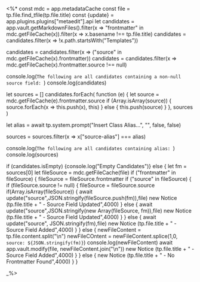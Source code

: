<%*
const mdc = app.metadataCache
const file = tp.file.find_tfile(tp.file.title)
const {update} = app.plugins.plugins["metaedit"].api
let candidates = app.vault.getMarkdownFiles().filter(x => "frontmatter" in mdc.getFileCache(x)).filter(x => x.basename !== tp.file.title)
candidates = candidates.filter(x => !x.path.startsWith("Templates"))

candidates = candidates.filter(x => ("source" in mdc.getFileCache(x).frontmatter))
candidates = candidates.filter(x => mdc.getFileCache(x).frontmatter.source !== null)

console.log(`The following are all candidates containing a non-null source field: `)
console.log(candidates)

let sources = []
candidates.forEach(
	function (e) {
		let source = mdc.getFileCache(e).frontmatter.source
		if (Array.isArray(source)) {
			source.forEach(x => this.push(x), this)
		} else {
			this.push(source)
		}
	}, sources
)

let alias = await tp.system.prompt("Insert Class Alias...", "", false, false)

sources = sources.filter(x => x["source-alias"] === alias)

console.log(`The following are all candidates containing alias: `)
console.log(sources)

if (candidates.isEmpty) {console.log("Empty Candidates")}
else {
	let fm = sources[0]
	let fileSource = mdc.getFileCache(file)
	if ("frontmatter" in fileSource) {
		fileSource = fileSource.frontmatter
		if ("source" in fileSource) {
			if (fileSource.source != null) {
				fileSource = fileSource.source
				if(Array.isArray(fileSource)) {
					await update("source",JSON.stringify(fileSource.push(fm)),file)
					new Notice (tp.file.title + " - Source Field Updated",4000)
				} else {
					await update("source",JSON.stringify(new Array(fileSource, fm)),file)
					new Notice (tp.file.title + " - Source Field Updated",4000)
				}
			} else {
				await update("source", JSON.stringify(fm),file)
				new Notice (tp.file.title + " - Source Field Added",4000)
			}
		} else {
			newFileContent = tp.file.content.split("\n")
			newFileCOntent = newFileContent.splice(1,0, `source: ${JSON.stringify(fm)}`)
			console.log(newFileContent)
			await app.vault.modify(file, newFileContent.join("\n"))
			new Notice (tp.file.title + " - Source Field Added",4000)
		}
	} else {
		new Notice (tp.file.title + " - No Frontmatter Found",4000)
	}
}


_%>
